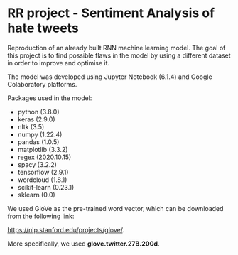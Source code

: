 # RR project - Sentiment Analysis of hate tweets
Reproduction of an already built RNN machine learning model. The goal of this project is to find possible flaws in the model by using a different dataset in order to improve and optimise it.

The model was developed using Jupyter Notebook (6.1.4) and Google Colaboratory platforms. 

Packages used in the model:
 - python (3.8.0)
 - keras (2.9.0)
 - nltk (3.5)
 - numpy (1.22.4)
 - pandas (1.0.5)
 - matplotlib (3.3.2)
 - regex (2020.10.15)
 - spacy (3.2.2)
 - tensorflow (2.9.1)
 - wordcloud (1.8.1)
 - scikit-learn (0.23.1)
 - sklearn (0.0)

We used GloVe as the pre-trained word vector, which can be downloaded from the following link: 

https://nlp.stanford.edu/projects/glove/.

More specifically, we used **glove.twitter.27B.200d**.
